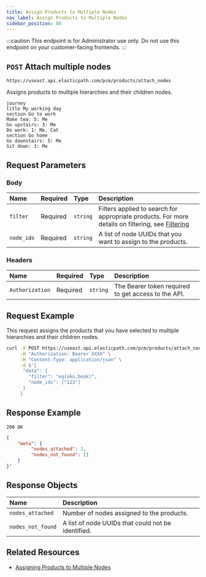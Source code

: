 ```yaml
---
title: Assign Products to Multiple Nodes
nav_label: Assign Products to Multiple Nodes
sidebar_position: 80
---
```


:::caution
This endpoint is for Administrator use only. Do not use this endpoint on your customer-facing frontends.
:::

## `POST` Attach multiple nodes

```http
https://useast.api.elasticpath.com/pcm/products/attach_nodes
```

Assigns products to multiple hierarchies and their children nodes.

```mermaid
journey
title My working day
section Go to work
Make tea: 5: Me
Go upstairs: 3: Me
Do work: 1: Me, Cat
section Go home
Go downstairs: 5: Me
Sit down: 3: Me
```

## Request Parameters

### Body

| Name       | Required | Type     | Description                               |
|:-----------|:---------|:---------|:------------------------------------------|
| `filter`   | Required | `string` | Filters applied to search for appropriate products. For more details on filtering, see [Filtering](/docs/api-overview/filtering) |
| `node_ids` | Required | `string` | A list of node UUIDs that you want to assign to the products. |

### Headers

| Name            | Required | Type     | Description                          |
|:----------------|:---------|:---------|:-------------------------------------|
| `Authorization` | Required | `string` | The Bearer token required to get access to the API. |

## Request Example

This request assigns the products that you have selected to multiple hierarchies and their children nodes.

```bash
curl -X POST https://useast.api.elasticpath.com/pcm/products/attach_nodes \
     -H "Authorization: Bearer XXXX" \
     -H "Content-Type: application/json" \
     -d $'{
      "data": {
        "filter": "eq(sku,book)",
        "node_ids": ["123"]
      }
     }
```

## Response Example

`200 OK`

```json
{
    "meta": {
         "nodes_attached": 3,
         "nodes_not_found": []
    }
}'
```

## Response Objects

| Name              | Description                                        |
|:------------------|:---------------------------------------------------|
| `nodes_attached`  | Number of nodes assigned to the products.          |
| `nodes_not_found` | A list of node UUIDs that could not be identified. |

## Related Resources

- [Assigning Products to Multiple Nodes](/docs/pxm/hierarchies/hierarchy#assigning-products-to-multiple-nodes)
